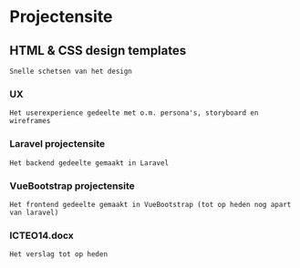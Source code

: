# Projectensite

## HTML & CSS design templates
```
Snelle schetsen van het design
```

### UX
```
Het userexperience gedeelte met o.m. persona's, storyboard en wireframes
```

### Laravel projectensite
```
Het backend gedeelte gemaakt in Laravel
```

### VueBootstrap projectensite
```
Het frontend gedeelte gemaakt in VueBootstrap (tot op heden nog apart van laravel)

```
### ICTEO14.docx

```
Het verslag tot op heden

```

